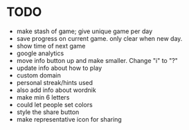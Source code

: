 # TODO

- make stash of game; give unique game per day
- save progress on current game. only clear when new day.
- show time of next game
- google analytics
- move info button up and make smaller. Change "i" to "?"
- update info about how to play
- custom domain
- personal streak/hints used
- also add info about wordnik
- make min 6 letters
- could let people set colors
- style the share button
- make representative icon for sharing